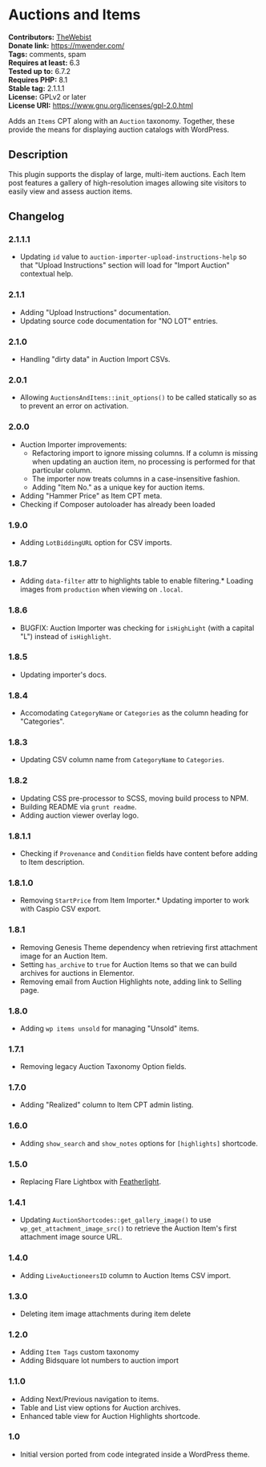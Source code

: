 # Auctions and Items #
**Contributors:** [TheWebist](https://profiles.wordpress.org/TheWebist)  
**Donate link:** https://mwender.com/  
**Tags:** comments, spam  
**Requires at least:** 6.3  
**Tested up to:** 6.7.2  
**Requires PHP:** 8.1  
**Stable tag:** 2.1.1.1  
**License:** GPLv2 or later  
**License URI:** https://www.gnu.org/licenses/gpl-2.0.html  

Adds an `Items` CPT along with an `Auction` taxonomy. Together, these provide the means for displaying auction catalogs with WordPress.

## Description ##

This plugin supports the display of large, multi-item auctions. Each Item post features a gallery of high-resolution images allowing site visitors to easily view and assess auction items.

## Changelog ##

### 2.1.1.1 ###
* Updating `id` value to `auction-importer-upload-instructions-help` so that "Upload Instructions" section will load for "Import Auction" contextual help.

### 2.1.1 ###
* Adding "Upload Instructions" documentation.
* Updating source code documentation for "NO LOT" entries.

### 2.1.0 ###
* Handling "dirty data" in Auction Import CSVs.

### 2.0.1 ###
* Allowing `AuctionsAndItems::init_options()` to be called statically so as to prevent an error on activation.

### 2.0.0 ###
* Auction Importer improvements:
	* Refactoring import to ignore missing columns. If a column is missing when updating an auction item, no processing is performed for that particular column.
	* The importer now treats columns in a case-insensitive fashion.
	* Adding "Item No." as a unique key for auction items.
* Adding "Hammer Price" as Item CPT meta.
* Checking if Composer autoloader has already been loaded

### 1.9.0 ###
* Adding `LotBiddingURL` option for CSV imports.

### 1.8.7 ###
* Adding `data-filter` attr to highlights table to enable filtering.* Loading images from `production` when viewing on `.local`.

### 1.8.6 ###
* BUGFIX: Auction Importer was checking for `isHighLight` (with a capital "L") instead of `isHighlight`.

### 1.8.5 ###
* Updating importer's docs.

### 1.8.4 ###
* Accomodating `CategoryName` or `Categories` as the column heading for "Categories".

### 1.8.3 ###
* Updating CSV column name from `CategoryName` to `Categories`.

### 1.8.2 ###
* Updating CSS pre-processor to SCSS, moving build process to NPM.
* Building README via `grunt readme`.
* Adding auction viewer overlay logo.

### 1.8.1.1 ###
* Checking if `Provenance` and `Condition` fields have content before adding to Item description.

### 1.8.1.0 ###
* Removing `StartPrice` from Item Importer.* Updating importer to work with Caspio CSV export.

### 1.8.1 ###
* Removing Genesis Theme dependency when retrieving first attachment image for an Auction Item.
* Setting `has_archive` to `true` for Auction Items so that we can build archives for auctions in Elementor.
* Removing email from Auction Highlights note, adding link to Selling page.

### 1.8.0 ###
* Adding `wp items unsold` for managing "Unsold" items.

### 1.7.1 ###
* Removing legacy Auction Taxonomy Option fields.

### 1.7.0 ###
* Adding "Realized" column to Item CPT admin listing.

### 1.6.0 ###
* Adding `show_search` and `show_notes` options for `[highlights]` shortcode.

### 1.5.0 ###
* Replacing Flare Lightbox with [Featherlight](https://github.com/noelboss/featherlight).

### 1.4.1 ###
* Updating `AuctionShortcodes::get_gallery_image()` to use `wp_get_attachment_image_src()` to retrieve the Auction Item's first attachment image source URL.

### 1.4.0 ###
* Adding `LiveAuctioneersID` column to Auction Items CSV import.

### 1.3.0 ###
* Deleting item image attachments during item delete

### 1.2.0 ###
* Adding `Item Tags` custom taxonomy
* Adding Bidsquare lot numbers to auction import

### 1.1.0 ###
* Adding Next/Previous navigation to items.
* Table and List view options for Auction archives.
* Enhanced table view for Auction Highlights shortcode.

### 1.0 ###
* Initial version ported from code integrated inside a WordPress theme.